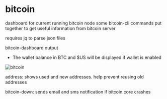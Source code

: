 # bitcoin
dashboard for current running bitcoin node
some bitcoin-cli commands put together to get useful information from bitcoin server

requires jq to parse json files

bitcoin-dashboard output
  - The wallet balance in BTC and $US will be displayed if wallet is enabled
    
![bitcoin](https://github.com/user-attachments/assets/8d4be032-8c96-4302-aa64-bf49bf65163f)


address: shows used and new addresses.  help prevent reusing old addresses

bitcoin-down: sends email and sms notification if bitcoin core crashes

